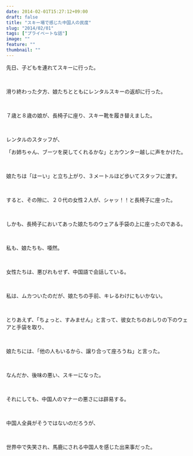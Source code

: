 ```yaml
---
date: 2014-02-01T15:27:12+09:00
draft: false
title: "スキー場で感じた中国人の民度"
slug: "2014/02/01"
tags: ["プライベートな話"]
image: ""
feature: ""
thumbnail: ""
---
```

<p>先日、子どもを連れてスキーに行った。</p><br/><p>滑り終わった夕方、娘たちとともにレンタルスキーの返却に行った。</p><br/><p>７歳と８歳の娘が、長椅子に座り、スキー靴を履き替えました。</p><br/><p>レンタルのスタッフが、</p><p>「お姉ちゃん、ブーツを戻してくれるかな」とカウンター越しに声をかけた。</p><br/><p>娘たちは「はーい」と立ち上がり、３メートルほど歩いてスタッフに渡す。</p><br/><p>すると、その隙に、２０代の女性２人が、シャッ！！と長椅子に座った。</p><br/><p>しかも、長椅子においてあった娘たちのウェア＆手袋の上に座ったのである。</p><br/><p>私も、娘たちも、唖然。</p><br/><p>女性たちは、悪びれもせず、中国語で会話している。</p><br/><p>私は、ムカついたのだが、娘たちの手前、キレるわけにもいかない。</p><br/><p>とりあえず、「ちょっと、すみません」と言って、彼女たちのおしりの下のウェアと手袋を取り、</p><br/><p>娘たちには、「他の人もいるから、譲り合って座ろうね」と言った。</p><br/><p>なんだか、後味の悪い、スキーになった。</p><br/><p>それにしても、中国人のマナーの悪さには辟易する。</p><br/><p>中国人全員がそうではないのだろうが、</p><br/><p>世界中で失笑され、馬鹿にされる中国人を感じた出来事だった。</p><br/><br/><br/>

